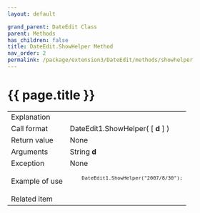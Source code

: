 ```yaml
---
layout: default

grand_parent: DateEdit Class
parent: Methods
has_children: false
title: DateEdit.ShowHelper Method
nav_order: 2
permalink: /package/extension3/DateEdit/methods/showhelper
---
```

# {{ page.title }}

<table>
  <tr>
    <td>Explanation</td>
    <td colspan="2"></td>
  </tr>
  <tr>
    <td>Call format</td>
    <td colspan="2">DateEdit1.ShowHelper( [ <b>d</b> ] )</td>
  </tr>
  <tr>
    <td>Return value</td>
    <td colspan="2">None</td>
  </tr>  
  <tr>
    <td>Arguments</td>
    <td>String <b>d</b></td>
    <td></td>
  </tr>
  <tr>
    <td>Exception</td>
    <td colspan="2">None</td>
  </tr>
  <tr>
    <td>Example of use</td>
    <td colspan="2"><code><pre>
    DateEdit1.ShowHelper("2007/8/30");
    </pre></code></td>
  </tr>
  <tr>
    <td>Related item</td>
    <td colspan="2"></td>
  </tr>
</table>
